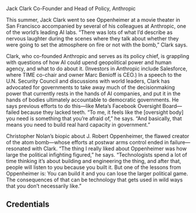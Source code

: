 Jack Clark
Co-Founder and Head of Policy, Anthropic

This summer, Jack Clark went to see Oppenheimer at a movie theater in San Francisco accompanied by several of his colleagues at Anthropic, one of the world’s leading AI labs. “There was lots of what I’d describe as nervous laughter during the scenes where they talk about whether they were going to set the atmosphere on fire or not with the bomb,” Clark says.

Clark, who co-founded Anthropic and serves as its policy chief, is grappling with questions of how AI could upend geopolitical power and human agency, and what to do about it. (Investors in Anthropic include Salesforce, where TIME co-chair and owner Marc Benioff is CEO.) In a speech to the U.N. Security Council and discussions with world leaders, Clark has advocated for governments to take away much of the decisionmaking power that currently rests in the hands of AI companies, and put it in the hands of bodies ultimately accountable to democratic governments. He says previous efforts to do this—like Meta’s Facebook Oversight Board—failed because they lacked teeth. “To me, it feels like the [oversight body] you need is something that you’re afraid of,” he says. “And basically, that means you need to build real hard capacity in government.”

Christopher Nolan’s biopic about J. Robert Oppenheimer, the flawed creator of the atom bomb—whose efforts at postwar arms control ended in failure—resonated with Clark. “The thing I really liked about Oppenheimer was how large the political infighting figured,” he says. “Technologists spend a lot of time thinking it’s about building and engineering the thing, and after that, people will listen to you because you built it. But one of the lessons from Oppenheimer is: You can build it and you can lose the larger political game. The consequences of that can be technology that gets used in wild ways that you don’t necessarily like.”

## Credentials